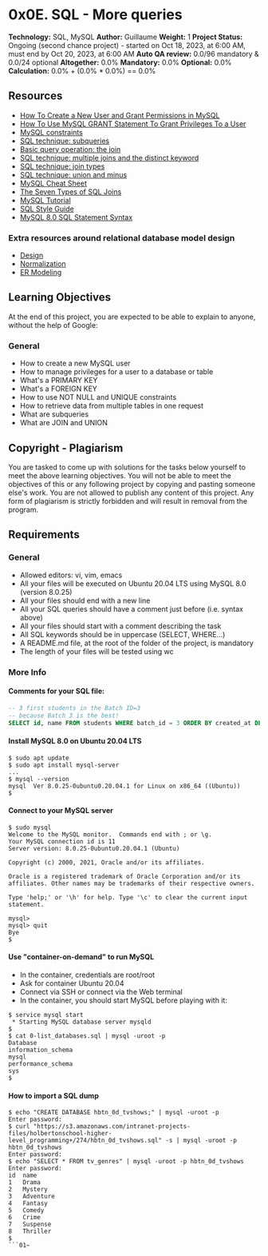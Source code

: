 
# 0x0E. SQL - More queries

**Technology:** SQL, MySQL
**Author:** Guillaume
**Weight:** 1
**Project Status:** Ongoing (second chance project) - started on Oct 18, 2023, at 6:00 AM, must end by Oct 20, 2023, at 6:00 AM
**Auto QA review:** 0.0/96 mandatory & 0.0/24 optional
**Altogether:** 0.0%
**Mandatory:** 0.0%
**Optional:** 0.0%
**Calculation:** 0.0% + (0.0% * 0.0%) == 0.0%

## Resources
- [How To Create a New User and Grant Permissions in MySQL](link)
- [How To Use MySQL GRANT Statement To Grant Privileges To a User](link)
- [MySQL constraints](link)
- [SQL technique: subqueries](link)
- [Basic query operation: the join](link)
- [SQL technique: multiple joins and the distinct keyword](link)
- [SQL technique: join types](link)
- [SQL technique: union and minus](link)
- [MySQL Cheat Sheet](link)
- [The Seven Types of SQL Joins](link)
- [MySQL Tutorial](link)
- [SQL Style Guide](link)
- [MySQL 8.0 SQL Statement Syntax](link)

### Extra resources around relational database model design
- [Design](link)
- [Normalization](link)
- [ER Modeling](link)

## Learning Objectives
At the end of this project, you are expected to be able to explain to anyone, without the help of Google:

### General
- How to create a new MySQL user
- How to manage privileges for a user to a database or table
- What's a PRIMARY KEY
- What's a FOREIGN KEY
- How to use NOT NULL and UNIQUE constraints
- How to retrieve data from multiple tables in one request
- What are subqueries
- What are JOIN and UNION

## Copyright - Plagiarism
You are tasked to come up with solutions for the tasks below yourself to meet the above learning objectives. You will not be able to meet the objectives of this or any following project by copying and pasting someone else's work. You are not allowed to publish any content of this project. Any form of plagiarism is strictly forbidden and will result in removal from the program.

## Requirements

### General
- Allowed editors: vi, vim, emacs
- All your files will be executed on Ubuntu 20.04 LTS using MySQL 8.0 (version 8.0.25)
- All your files should end with a new line
- All your SQL queries should have a comment just before (i.e. syntax above)
- All your files should start with a comment describing the task
- All SQL keywords should be in uppercase (SELECT, WHERE...)
- A README.md file, at the root of the folder of the project, is mandatory
- The length of your files will be tested using wc

### More Info
#### Comments for your SQL file:
```sql
-- 3 first students in the Batch ID=3
-- because Batch 3 is the best!
SELECT id, name FROM students WHERE batch_id = 3 ORDER BY created_at DESC LIMIT 3;
```

#### Install MySQL 8.0 on Ubuntu 20.04 LTS
```shell
$ sudo apt update
$ sudo apt install mysql-server
...
$ mysql --version
mysql  Ver 8.0.25-0ubuntu0.20.04.1 for Linux on x86_64 ((Ubuntu))
$
```

#### Connect to your MySQL server
```shell
$ sudo mysql
Welcome to the MySQL monitor.  Commands end with ; or \g.
Your MySQL connection id is 11
Server version: 8.0.25-0ubuntu0.20.04.1 (Ubuntu)

Copyright (c) 2000, 2021, Oracle and/or its affiliates.

Oracle is a registered trademark of Oracle Corporation and/or its affiliates. Other names may be trademarks of their respective owners.

Type 'help;' or '\h' for help. Type '\c' to clear the current input statement.

mysql>
mysql> quit
Bye
$
```

#### Use "container-on-demand" to run MySQL
- In the container, credentials are root/root
- Ask for container Ubuntu 20.04
- Connect via SSH or connect via the Web terminal
- In the container, you should start MySQL before playing with it:
```shell
$ service mysql start
 * Starting MySQL database server mysqld 
$
$ cat 0-list_databases.sql | mysql -uroot -p
Database                                                                                   
information_schema                                                                         
mysql                                                                                      
performance_schema                                                                         
sys                      
$
```

#### How to import a SQL dump
```shell
$ echo "CREATE DATABASE hbtn_0d_tvshows;" | mysql -uroot -p
Enter password: 
$ curl "https://s3.amazonaws.com/intranet-projects-files/holbertonschool-higher-level_programming+/274/hbtn_0d_tvshows.sql" -s | mysql -uroot -p hbtn_0d_tvshows
Enter password: 
$ echo "SELECT * FROM tv_genres" | mysql -uroot -p hbtn_0d_tvshows
Enter password: 
id  name
1   Drama
2   Mystery
3   Adventure
4   Fantasy
5   Comedy
6   Crime
7   Suspense
8   Thriller
$
```01~
